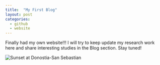 ```yaml
---
title:  "My First Blog"
layout: post
categories: 
  - github
  - website
---
```


Finally had my own website!!! I will try to keep update my research work here and share interesting studies in the Blog section. Stay tuned!

![Sunset at Donostia-San Sebastian](https://zepliu.github.io/assets/image/pic1.png)



